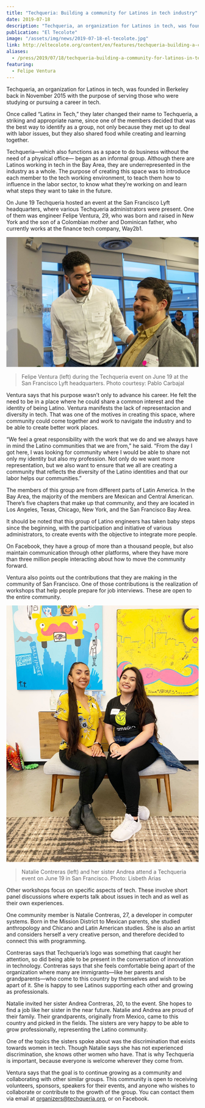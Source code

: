 ```yaml
---
title: "Techqueria: Building a community for Latinos in tech industry"
date: 2019-07-18
description: "Techqueria, an organization for Latinos in tech, was founded in Berkeley back in November 2015 with the purpose of serving those who were studying or pursuing a career in tech."
publication: "El Tecolote"
image: "/assets/img/news/2019-07-18-el-tecolote.jpg"
link: http://eltecolote.org/content/en/features/techqueria-building-a-community-for-latinos-in-tech-industry/
aliases:
  - /press/2019/07/18/techqueria-building-a-community-for-latinos-in-tech-industry/
featuring:
  - Felipe Ventura
---
```


Techqueria, an organization for Latinos in tech, was founded in Berkeley back in November 2015 with the purpose of serving those who were studying or pursuing a career in tech.

Once called “Latinx in Tech,” they later changed their name to Techqueria, a striking and appropriate name, since one of the members decided that was the best way to identify as a group, not only because they met up to deal with labor issues, but they also shared food while creating and learning together.

Techqueria—which also functions as a space to do business without the need of a physical office— began as an informal group. Although there are Latinos working in tech in the Bay Area, they are underrepresented in the industry as a whole. The purpose of creating this space was to introduce each member to the tech working environment, to teach them how to influence in the labor sector, to know what they’re working on and learn what steps they want to take in the future.

On June 19 Techqueria hosted an event at the San Francisco Lyft headquarters, where various Techqueria administrators were present. One of them was engineer Felipe Ventura, 29, who was born and raised in New York and the son of a Colombian mother and Dominican father, who currently works at the finance tech company, Way2b1.

![Felipe & Jonathan De la Paz](/assets/img/news/2019-07-18-el-tecolote.jpg)

> Felipe Ventura (left) during the Techqueria event on June 19 at the San Francisco Lyft headquarters. Photo courtesy: Pablo Carbajal

Ventura says that his purpose wasn’t only to advance his career. He felt the need to be in a place where he could share a common interest and the identity of being Latino. Ventura manifests the lack of representacion and diversity in tech. That was one of the motives in creating this space, where community could come together and work to navigate the industry and to be able to create better work places.

“We feel a great responsibility with the work that we do and we always have in mind the Latino communities that we are from,” he said. “From the day I got here, I was looking for community where I would be able to share not only my identity but also my profession. Not only do we want more representation, but we also want to ensure that we all are creating a community that reflects the diversity of the Latino identities and that our labor helps our communities.”

The members of this group are from different parts of Latin America. In the Bay Area, the majority of the members are Mexican and Central American. There’s five chapters that make up that community, and they are located in Los Angeles, Texas, Chicago, New York, and the San Francisco Bay Area.

It should be noted that this group of Latino engineers has taken baby steps since the beginning, with the participation and initiative of various administrators, to create events with the objective to integrate more people.

On Facebook, they have a group of more than a thousand people, but also maintain communication through other platforms, where they have more than three million people interacting about how to move the community forward.

Ventura also points out the contributions that they are making in the community of San Francisco. One of those contributions is the realization of workshops that help people prepare for job interviews. These are open to the entire community.

![Natalie & Andrea](/assets/img/news/2019-07-18-el-tecolote-2.jpg)

> Natalie Contreras (left) and her sister Andrea attend a Techqueria event on June 19 in San Francisco. Photo: Lisbeth Arias

Other workshops focus on specific aspects of tech. These involve short panel discussions where experts talk about issues in tech and as well as their own experiences.

One community member is Natalie Contreras, 27, a developer in computer systems. Born in the Mission District to Mexican parents, she studied anthropology and Chicano and Latin American studies. She is also an artist and considers herself a very creative person, and therefore decided to connect this with programming.

Contreras says that Techqueria’s logo was something that caught her attention, so did being able to be present in the conversation of innovation in technology. Contreras says that she feels comfortable being apart of the organization where many are immigrants—like her parents and grandparents—who come to this country by themselves and wish to be apart of it. She is happy to see Latinos supporting each other and growing as professionals.

Natalie invited her sister Andrea Contreras, 20, to the event. She hopes to find a job like her sister in the near future. Natalie and Andrea are proud of their family. Their grandparents, originally from Mexico, came to this country and picked in the fields. The sisters are very happy to be able to grow professionally, representing the Latino community.

One of the topics the sisters spoke about was the discrimination that exists towards women in tech. Though Natalie says she has not experienced discrimination, she knows other women who have. That is why Techqueria is important, because everyone is welcome wherever they come from.

Ventura says that the goal is to continue growing as a community and collaborating with other similar groups. This community is open to receiving volunteers, sponsors, speakers for their events, and anyone who wishes to collaborate or contribute to the growth of the group. You can contact them via email at organizers@techqueria.org, or on Facebook.
